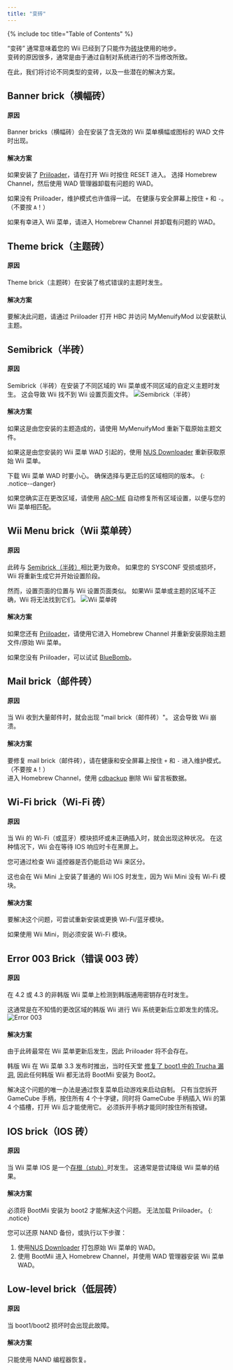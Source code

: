 ```yaml
---
title: "变砖"
---
```


{% include toc title="Table of Contents" %}

“变砖” 通常意味着您的 Wii 已经到了只能作为[砖块](https://wikipedia.org/wiki/Brick)使用的地步。 <br> 变砖的原因很多，通常是由于通过自制对系统进行的不当修改所致。

在此，我们将讨论不同类型的变砖，以及一些潜在的解决方案。

## Banner brick（横幅砖）

#### 原因
Banner bricks（横幅砖）会在安装了含无效的 Wii 菜单横幅或图标的 WAD 文件时出现。

#### 解决方案
如果安装了 [Priiloader](priiloader)，请在打开 Wii 时按住 RESET 进入。 选择 Homebrew Channel，然后使用 WAD 管理器卸载有问题的 WAD。

如果没有 Priiloader，维护模式也许值得一试。 在健康与安全屏幕上按住 `+` 和 `-`。 （不要按 `A`！）

如果有幸进入 Wii 菜单，请进入 Homebrew Channel 并卸载有问题的 WAD。

## Theme brick（主题砖）

#### 原因
Theme brick（主题砖）在安装了格式错误的主题时发生。

#### 解决方案
要解决此问题，请通过 Priiloader 打开 HBC 并访问 MyMenuifyMod 以安装默认主题。

## Semibrick（半砖）

#### 原因
Semibrick（半砖）在安装了不同区域的 Wii 菜单或不同区域的自定义主题时发生。 这会导致 Wii 找不到 Wii 设置页面文件。 ![Semibrick（半砖）](/images/bricks/semibrick.png)

#### 解决方案
如果这是由您安装的主题造成的，请使用 MyMenuifyMod 重新下载原始主题文件。

如果这是由您安装的 Wii 菜单 WAD 引起的，使用 [NUS Downloader](https://wiibrew.org/wiki/NUSD) 重新获取原始 Wii 菜单。

下载 Wii 菜单 WAD 时要小心。 确保选择与更正后的区域相同的版本。
{: .notice--danger}

如果您确实正在更改区域，请使用 [ARC-ME](https://github.com/modmii/Any-Region-Changer-ModMii-Edition/releases) 自动修复所有区域设置，以便与您的 Wii 菜单相匹配。

## Wii Menu brick（Wii 菜单砖）

#### 原因
此砖与 [Semibrick（半砖）](#semibrick)相比更为致命。 如果您的 SYSCONF 受损或损坏，Wii 将重新生成它并开始设置阶段。

然而，设置页面的位置与 Wii 设置页面类似。 如果Wii 菜单或主题的区域不正确，Wii 将无法找到它们。 ![Wii 菜单砖](/images/bricks/sysmenu-brick.png)

#### 解决方案

如果您还有 [Priiloader](priiloader)，请使用它进入 Homebrew Channel 并重新安装原始主题文件/原始 Wii 菜单。

如果您没有 Priiloader，可以试试 [BlueBomb](bluebomb)。

## Mail brick（邮件砖）

#### 原因
当 Wii 收到大量邮件时，就会出现 "mail brick（邮件砖）"。 这会导致 Wii 崩溃。

#### 解决方案
要修复 mail brick（邮件砖），请在健康和安全屏幕上按住 `+` 和 `-` 进入维护模式。 （不要按 `A`！） <br> 进入 Homebrew Channel，使用 [cdbackup](https://oscwii.org/library/app/cdbackup) 删除 Wii 留言板数据。

## Wi-Fi brick（Wi-Fi 砖）

#### 原因
当 Wii 的 Wi-Fi（或蓝牙）模块损坏或未正确插入时，就会出现这种状况。 在这种情况下，Wii 会在等待 IOS 响应时卡在黑屏上。

您可通过检查 Wii 遥控器是否仍能启动 Wii 来区分。

这也会在 Wii Mini 上安装了普通的 Wii IOS 时发生，因为 Wii Mini 没有 Wi-Fi 模块。

#### 解决方案
要解决这个问题，可尝试重新安装或更换 Wi-Fi/蓝牙模块。

如果使用 Wii Mini，则必须安装 Wi-Fi 模块。

## Error 003 Brick（错误 003 砖）

#### 原因

在 4.2 或 4.3 的非韩版 Wii 菜单上检测到韩版通用密钥存在时发生。

这通常是在不知情的更改区域的韩版 Wii 进行 Wii 系统更新后立即发生的情况。 ![Error 003](/images/bricks/error-003.png)

#### 解决方案

由于此砖最常在 Wii 菜单更新后发生，因此 Priiloader 将不会存在。

韩版 Wii 在 Wii 菜单 3.3 发布时推出，当时任天堂 [修复了 boot1 中的 Trucha 漏洞](https://wiibrew.org/wiki/3.3#Changes), 因此任何韩版 Wii 都无法将 BootMii 安装为 Boot2。

解决这个问题的唯一办法是通过恢复菜单启动游戏来启动自制。 只有当您拆开 GameCube 手柄，按住所有 4 个十字键，同时将 GameCube 手柄插入 Wii 的第 4 个插槽，打开 Wii 后才能使用它。 必须拆开手柄才能同时按住所有按键。

## IOS brick（IOS 砖）

#### 原因
当 Wii 菜单 IOS 是一个[存根（stub）](http://wiibrew.org/wiki/Stub_IOS)时发生。 这通常是尝试降级 Wii 菜单的结果。

#### 解决方案
必须将 BootMii 安装为 boot2 才能解决这个问题。 无法加载 Priiloader。
{: .notice}

您可以还原 NAND 备份，或执行以下步骤：

1. 使用[NUS Downloader](https://wiibrew.org/wiki/NUSD) 打包原始 Wii 菜单的 WAD。
1. 使用 BootMii 进入 Homebrew Channel，并使用 WAD 管理器安装 Wii 菜单 WAD。

## Low-level brick（低层砖）

#### 原因
当 boot1/boot2 损坏时会出现此故障。

#### 解决方案
只能使用 NAND 编程器恢复。
